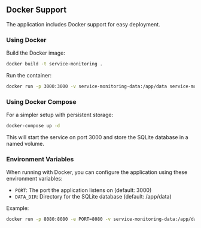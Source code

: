 ## Docker Support

The application includes Docker support for easy deployment.

### Using Docker

Build the Docker image:

```bash
docker build -t service-monitoring .
```

Run the container:

```bash
docker run -p 3000:3000 -v service-monitoring-data:/app/data service-monitoring
```

### Using Docker Compose

For a simpler setup with persistent storage:

```bash
docker-compose up -d
```

This will start the service on port 3000 and store the SQLite database in a named volume.

### Environment Variables

When running with Docker, you can configure the application using these environment variables:

- `PORT`: The port the application listens on (default: 3000)
- `DATA_DIR`: Directory for the SQLite database (default: /app/data)

Example:

```bash
docker run -p 8080:8080 -e PORT=8080 -v service-monitoring-data:/app/data service-monitoring
``` 